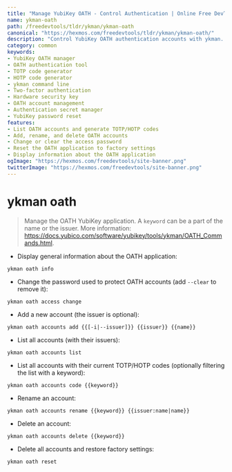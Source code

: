 ```yaml
---
title: "Manage YubiKey OATH - Control Authentication | Online Free DevTools by Hexmos"
name: ykman-oath
path: /freedevtools/tldr/ykman/ykman-oath
canonical: "https://hexmos.com/freedevtools/tldr/ykman/ykman-oath/"
description: "Control YubiKey OATH authentication accounts with ykman. Manage secrets, generate TOTP codes, and reset OATH application easily. Free online tool, no registration required."
category: common
keywords:
- YubiKey OATH manager
- OATH authentication tool
- TOTP code generator
- HOTP code generator
- ykman command line
- Two-factor authentication
- Hardware security key
- OATH account management
- Authentication secret manager
- YubiKey password reset
features:
- List OATH accounts and generate TOTP/HOTP codes
- Add, rename, and delete OATH accounts
- Change or clear the access password
- Reset the OATH application to factory settings
- Display information about the OATH application
ogImage: "https://hexmos.com/freedevtools/site-banner.png"
twitterImage: "https://hexmos.com/freedevtools/site-banner.png"
---
```


# ykman oath

> Manage the OATH YubiKey application.
> A `keyword` can be a part of the name or the issuer.
> More information: <https://docs.yubico.com/software/yubikey/tools/ykman/OATH_Commands.html>.

- Display general information about the OATH application:

`ykman oath info`

- Change the password used to protect OATH accounts (add `--clear` to remove it):

`ykman oath access change`

- Add a new account (the issuer is optional):

`ykman oath accounts add {{[-i|--issuer]}} {{issuer}} {{name}}`

- List all accounts (with their issuers):

`ykman oath accounts list`

- List all accounts with their current TOTP/HOTP codes (optionally filtering the list with a keyword):

`ykman oath accounts code {{keyword}}`

- Rename an account:

`ykman oath accounts rename {{keyword}} {{issuer:name|name}}`

- Delete an account:

`ykman oath accounts delete {{keyword}}`

- Delete all accounts and restore factory settings:

`ykman oath reset`
